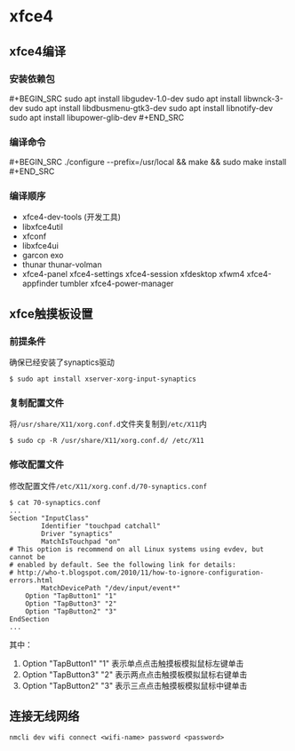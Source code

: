 xfce4
===

## xfce4编译
### 安装依赖包
#+BEGIN_SRC
sudo apt install libgudev-1.0-dev
sudo apt install libwnck-3-dev
sudo apt install libdbusmenu-gtk3-dev
sudo apt install libnotify-dev
sudo apt install libupower-glib-dev
#+END_SRC

### 编译命令
#+BEGIN_SRC
./configure --prefix=/usr/local && make && sudo make install
#+END_SRC

### 编译顺序
* xfce4-dev-tools (开发工具)
* libxfce4util
* xfconf
* libxfce4ui
* garcon exo
* thunar thunar-volman
* xfce4-panel xfce4-settings xfce4-session xfdesktop xfwm4 xfce4-appfinder tumbler xfce4-power-manager



## xfce触摸板设置
### 前提条件
确保已经安装了synaptics驱动
```shell
$ sudo apt install xserver-xorg-input-synaptics
```

### 复制配置文件
将`/usr/share/X11/xorg.conf.d`文件夹复制到`/etc/X11`内
```shell
$ sudo cp -R /usr/share/X11/xorg.conf.d/ /etc/X11
```

### 修改配置文件
修改配置文件`/etc/X11/xorg.conf.d/70-synaptics.conf`
```shell
$ cat 70-synaptics.conf
...
Section "InputClass"
        Identifier "touchpad catchall"
        Driver "synaptics"
        MatchIsTouchpad "on"
# This option is recommend on all Linux systems using evdev, but cannot be
# enabled by default. See the following link for details:
# http://who-t.blogspot.com/2010/11/how-to-ignore-configuration-errors.html
        MatchDevicePath "/dev/input/event*"
	Option "TapButton1" "1"
	Option "TapButton3" "2"
	Option "TapButton2" "3"
EndSection
...
```
其中：
1. Option "TapButton1" "1" 表示单点点击触摸板模拟鼠标左键单击
2. Option "TapButton3" "2" 表示两点点击触摸板模拟鼠标右键单击
3. Option "TapButton2" "3" 表示三点点击触摸板模拟鼠标中键单击


## 连接无线网络
```shell
nmcli dev wifi connect <wifi-name> password <password>
```
